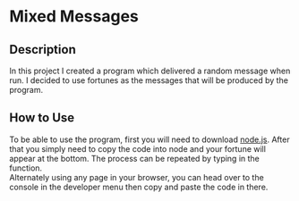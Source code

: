 # Mixed Messages

## Description

In this project I created a program which delivered a random message when run. 
I decided to use fortunes as the messages that will be produced by the program.

## How to Use
To be able to use the program, first you will need to download [node.js](https://nodejs.org/en/). 
After that you simply need to copy the code into node and your fortune will appear at the bottom. 
The process can be repeated by typing in the function. <br>
Alternately using any page in your browser, you can head over to the console in the developer menu then copy and paste the code in there. 

